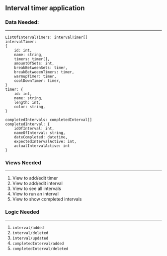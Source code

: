 ## Interval timer application
### Data Needed:
---
```
ListOfIntervalTimers: intervalTimer[]
intervalTimer: 
{
    id: int,
    name: string,
    timers: timer[],
    amountOfSets: int,
    breakBetweenSets: timer,
    breakBetweeenTimers: timer,
    warmupTimer: timer,
    coolDownTimer: timer,
}
timer: {
    id: int,
    name: string,
    length: int,
    color: string,
}

completedIntervals: completedInterval[]
completedInterval: {
    idOfInterval: int,
    nameOfInterval: string,
    dateCompleted: datetime,
    expectedIntervalActive: int,
    actualIntervalActive: int
}
```

### Views Needed
---
1. View to add/edit timer
2. View to add/edit interval
3. View to see all intervals
4. View to run an interval
5. View to show completed intervals

### Logic Needed
---
1. `interval/added`
2. `interval/deleted`
3. `interval/updated`
4. `completedInterval/added`
5. `completedInterval/deleted`